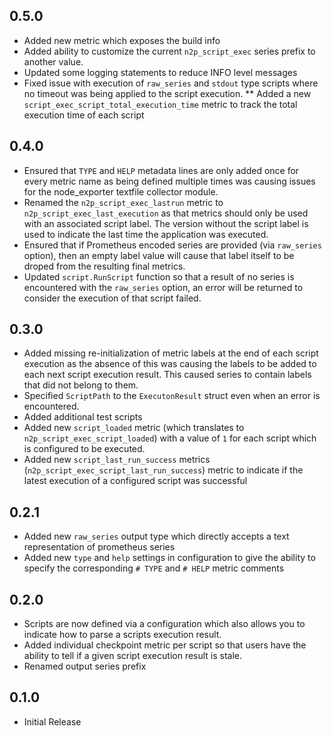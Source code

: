 

## 0.5.0
* Added new metric which exposes the build info
* Added ability to customize the current `n2p_script_exec` series prefix to another value.  
* Updated some logging statements to reduce INFO level messages
* Fixed issue with execution of `raw_series` and `stdout` type scripts where no timeout was being applied to the script execution.
** Added a new `script_exec_script_total_execution_time` metric to track the total execution time of each script

## 0.4.0
* Ensured that `TYPE` and `HELP` metadata lines are only added once for every metric name as being defined multiple times was causing issues for the node_exporter textfile collector module.
* Renamed the `n2p_script_exec_lastrun` metric to `n2p_script_exec_last_execution` as that metrics should only be used with an associated script label.  The version without the script label is used to indicate the last time the application was executed.
* Ensured that if Prometheus encoded series are provided (via `raw_series` option), then an empty label value will cause that label itself to be droped from the resulting final metrics.  
* Updated `script.RunScript` function so that a result of no series is encountered with the `raw_series` option, an error will be returned to consider the execution of that script failed.


## 0.3.0
* Added missing re-initialization of metric labels at the end of each script execution as the absence of this was causing the labels to be added to each next script execution result.  This caused series to contain labels that did not belong to them.
* Specified `ScriptPath` to the `ExecutonResult` struct even when an error is encountered. 
* Added additional test scripts
* Added new `script_loaded` metric (which translates to `n2p_script_exec_script_loaded`) with a value of `1` for each script which is configured to be executed. 
* Added new `script_last_run_success` metrics (`n2p_script_exec_script_last_run_success`) metric to indicate if the latest execution of a configured script was successful

## 0.2.1
* Added new `raw_series` output type which directly accepts a text representation of prometheus series
* Added new `type` and `help` settings in configuration to give the ability to specify the corresponding `# TYPE` and `# HELP` metric comments

## 0.2.0
* Scripts are now defined via a configuration which also allows you to indicate how to parse a scripts execution result. 
* Added individual checkpoint metric per script so that users have the ability to tell if a given script execution result is stale.
* Renamed output series prefix

## 0.1.0
* Initial Release